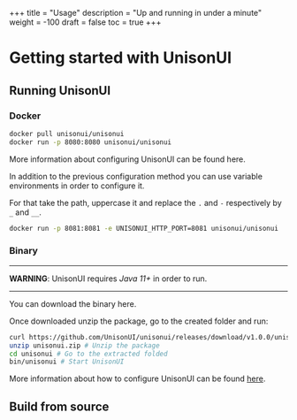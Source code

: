 +++
title = "Usage"
description = "Up and running in under a minute"
weight = -100
draft = false
toc = true
+++

# Getting started with UnisonUI

## Running UnisonUI

### Docker

```sh
docker pull unisonui/unisonui
docker run -p 8080:8080 unisonui/unisonui
```

More information about configuring UnisonUI can be found here.

In addition to the previous configuration method you can use variable
environments in order to configure it.

For that take the path, uppercase it and replace the `.` and `-`
respectively by `_` and `__`.

```sh
docker run -p 8081:8081 -e UNISONUI_HTTP_PORT=8081 unisonui/unisonui
```

### Binary

-----

__WARNING__: UnisonUI requires *Java 11+* in order to run.

-----

You can download the binary here.

Once downloaded unzip the package, go to the created folder and run:

```sh
curl https://github.com/UnisonUI/unisonui/releases/download/v1.0.0/unisonui.zip # Download the package
unzip unisonui.zip # Unzip the package
cd unisonui # Go to the extracted folded
bin/unisonui # Start UnisonUI
```

More information about how to configure UnisonUI can be found [here](../configuration/).

## Build from source
